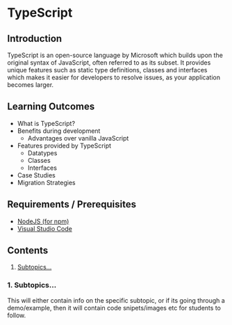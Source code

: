 # TypeScript

## Introduction
TypeScript is an open-source language by Microsoft which builds upon the original syntax of JavaScript, often referred to as its subset. It provides unique features such as static type definitions, classes and interfaces which makes it easier for developers to resolve issues, as your application becomes larger.

## Learning Outcomes
- What is TypeScript?
- Benefits during development
    - Advantages over vanilla JavaScript
- Features provided by TypeScript
    - Datatypes
    - Classes
    - Interfaces
- Case Studies
- Migration Strategies

## Requirements / Prerequisites
- [NodeJS (for npm)](https://nodejs.org/en/download/)
- [Visual Studio Code](https://code.visualstudio.com/)

## Contents
1. [Subtopics...](#exampleLink)

### 1. Subtopics... <a name="exampleLink"></a>
This will either contain info on the specific subtopic, or if its going through a demo/example, then it will contain code snipets/images etc for students to follow.
